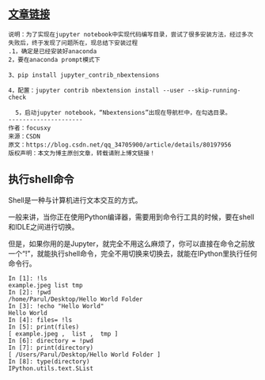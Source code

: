 ## [文章链接](https://mp.weixin.qq.com/s/gkheK5b9mj8sdge0bISFlg)
```
说明：为了实现在jupyter notebook中实现代码编写目录，尝试了很多安装方法，经过多次失败后，终于发现了问题所在，现总结下安装过程  
.1，确定是已经安装好anaconda  
2，要在anaconda prompt模式下

3、pip install jupyter_contrib_nbextensions 

4，配置：jupyter contrib nbextension install --user --skip-running-check

  5，启动jupyter notebook，“Nbextensions”出现在导航栏中，在勾选目录。  
--------------------- 
作者：focusxy 
来源：CSDN 
原文：https://blog.csdn.net/qq_34705900/article/details/80197956 
版权声明：本文为博主原创文章，转载请附上博文链接！
```
## 执行shell命令

Shell是一种与计算机进行文本交互的方式。

一般来讲，当你正在使用Python编译器，需要用到命令行工具的时候，要在shell和IDLE之间进行切换。

但是，如果你用的是Jupyter，就完全不用这么麻烦了，你可以直接在命令之前放一个“!”，就能执行shell命令，完全不用切换来切换去，就能在IPython里执行任何命令行。

```
In [1]: !ls
example.jpeg list tmp
In [2]: !pwd
/home/Parul/Desktop/Hello World Folder 
In [3]: !echo "Hello World"
Hello World
In [4]: files= !ls
In [5]: print(files)
[ example.jpeg ,  list ,  tmp ]
In [6]: directory = !pwd
In [7]: print(directory)
[ /Users/Parul/Desktop/Hello World Folder ]
In [8]: type(directory)
IPython.utils.text.SList
```

